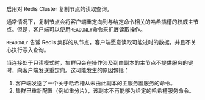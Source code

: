 启用对 Redis Cluster 复制节点的读取查询。

通常情况下，复制节点会将客户端重定向到与给定命令相关的哈希插槽的权威主节点。但是，客户端可以使用`READONLY`命令来扩展读取操作。

`READONLY` 告诉 Redis 集群的从节点，客户端愿意读取可能过时的数据，并且不关心执行写入查询。

当连接处于只读模式时，集群只会在操作涉及到由副本的主节点不提供服务的键时，向客户端发送重定向。这可能发生的原因包括：

1. 客户端发送了一个关于哈希槽从未由此副本的主服务器服务的命令。
2. 集群已重新配置（例如重分片），该副本不再能够为给定的哈希槽服务命令。
